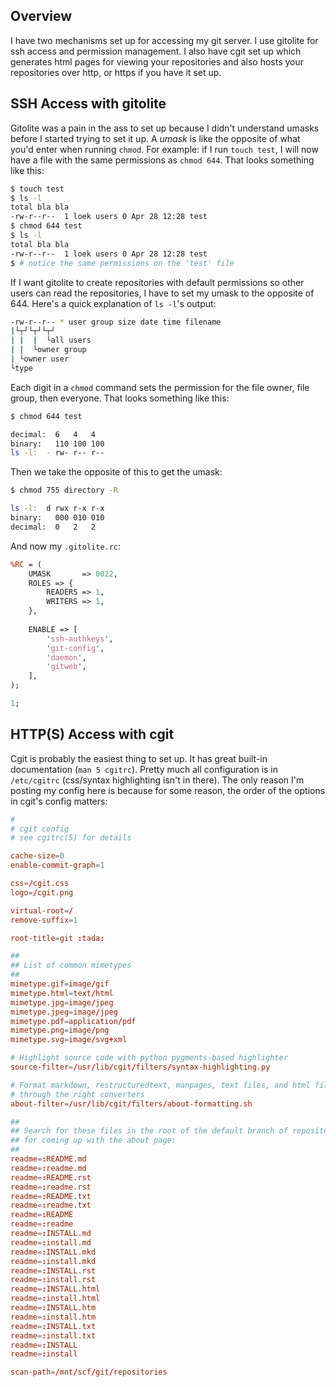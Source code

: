 [meta]: <title> (My git setup)
[meta]: <subtitle> (How I use git on my server)
[meta]: <author> (Loek)
[meta]: <date> (April 28 2021)
[meta]: <tags> (git, server, software)
[meta]: <cover> (/img/git.png)

## Overview

I have two mechanisms set up for accessing my git server. I use gitolite for
ssh access and permission management. I also have cgit set up which generates
html pages for viewing your repositories and also hosts your repositories over
http, or https if you have it set up.

## SSH Access with gitolite

Gitolite was a pain in the ass to set up because I didn't understand umasks
before I started trying to set it up. A *umask* is like the opposite of what
you'd enter when running `chmod`. For example: if I run `touch test`, I will
now have a file with the same permissions as `chmod 644`. That looks something
like this:

```sh
$ touch test
$ ls -l
total bla bla
-rw-r--r--  1 loek users 0 Apr 28 12:28 test
$ chmod 644 test
$ ls -l
total bla bla
-rw-r--r--  1 loek users 0 Apr 28 12:28 test
$ # notice the same permissions on the 'test' file
```

If I want gitolite to create repositories with default permissions so other
users can read the repositories, I have to set my umask to the opposite of 644.
Here's a quick explanation of `ls -l`'s output:

```sh
-rw-r--r-- * user group size date time filename
|└┬┘└┬┘└┬┘
| |  |  └all users
| |  └owner group
| └owner user
└type
```

Each digit in a `chmod` command sets the permission for the file owner, file
group, then everyone. That looks something like this:

```sh
$ chmod 644 test

decimal:  6   4   4
binary:   110 100 100
ls -l:  - rw- r-- r--
```

Then we take the opposite of this to get the umask:

```sh
$ chmod 755 directory -R

ls -l:  d rwx r-x r-x
binary:   000 010 010
decimal:  0   2   2
```

And now my `.gitolite.rc`:

```perl
%RC = (
    UMASK       => 0022,
    ROLES => {
        READERS => 1,
        WRITERS => 1,
    },
    
    ENABLE => [
        'ssh-authkeys',
        'git-config',
        'daemon',
        'gitweb',
    ],
);

1;
```

## HTTP(S) Access with cgit

Cgit is probably the easiest thing to set up. It has great built-in
documentation (`man 5 cgitrc`). Pretty much all configuration is in
`/etc/cgitrc` (css/syntax highlighting isn't in there). The only reason I'm
posting my config here is because for some reason, the order of the options in
cgit's config matters:

```rc
#
# cgit config
# see cgitrc(5) for details

cache-size=0
enable-commit-graph=1

css=/cgit.css
logo=/cgit.png

virtual-root=/
remove-suffix=1

root-title=git :tada:

##
## List of common mimetypes
##
mimetype.gif=image/gif
mimetype.html=text/html
mimetype.jpg=image/jpeg
mimetype.jpeg=image/jpeg
mimetype.pdf=application/pdf
mimetype.png=image/png
mimetype.svg=image/svg+xml

# Highlight source code with python pygments-based highlighter
source-filter=/usr/lib/cgit/filters/syntax-highlighting.py

# Format markdown, restructuredtext, manpages, text files, and html files
# through the right converters
about-filter=/usr/lib/cgit/filters/about-formatting.sh

##
## Search for these files in the root of the default branch of repositories
## for coming up with the about page:
##
readme=:README.md
readme=:readme.md
readme=:README.rst
readme=:readme.rst
readme=:README.txt
readme=:readme.txt
readme=:README
readme=:readme
readme=:INSTALL.md
readme=:install.md
readme=:INSTALL.mkd
readme=:install.mkd
readme=:INSTALL.rst
readme=:install.rst
readme=:INSTALL.html
readme=:install.html
readme=:INSTALL.htm
readme=:install.htm
readme=:INSTALL.txt
readme=:install.txt
readme=:INSTALL
readme=:install

scan-path=/mnt/scf/git/repositories
```

